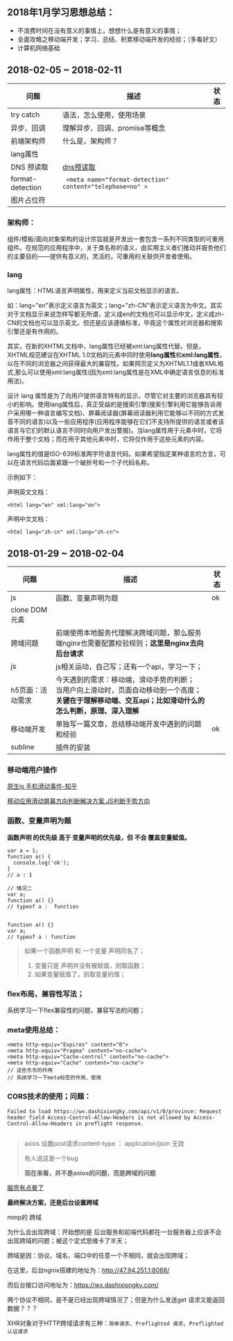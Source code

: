 

## 2018年1月学习思想总结：

- 不浪费时间在没有意义的事情上，想想什么是有意义的事情；
- 全面攻略之移动端开发；学习、总结、积累移动端开发的经验；（多看好文）
- 计算机网络基础



## 2018-02-05 ~ 2018-02-11

| 问题             | 描述                                                         | 状态 |
| ---------------- | ------------------------------------------------------------ | ---- |
| try catch        | 语法，怎么使用，使用场景                                     |      |
| 异步、回调       | 理解异步、回调、promise等概念                                |      |
| 前端架构师       | 什么是，架构师？                                             |      |
| lang属性         |                                                              |      |
| DNS 预读取       | [dns预读取](https://developer.mozilla.org/zh-CN/docs/Controlling_DNS_prefetching) |      |
| format-detection | ``` <meta name="format-detection" content="telephone=no" >``` |      |
| 图片占位符       |                                                              |      |

### 架构师：

组件/模板/面向对象架构的设计宗旨就是开发出一套包含一系列不同类型的可重用组件。在规范的应用程序中，关于类名称的语义，由实用主义者们推动并服务他们的主要目的——提供有意义的，灵活的，可重用的关联供开发者使用。

###  lang

lang属性：HTML语言声明属性，用来定义当前文档显示的语言。

如：lang="en"表示定义语言为英文；lang="zh-CN"表示定义语言为中文。其实对于文档显示来说怎样写都无所谓，定义成en的文档也可以显示中文，定义成zh-CN的文档也可以显示英文。但还是应该遵循标准，毕竟这个属性对浏览器和搜索引擎还是有作用的。

其实，在新的XHTML文档中，lang属性已经被xml:lang属性代替。但是，XHTML规范建议在XHTML 1.0文档的<html>元素中同时使用**lang属性**和**xml:lang属性**，以在不同的浏览器之间获得最大的兼容性。如果网页定义为XHTML1.1或者XML格式,那么可以使用xml:lang属性(因为xml:lang属性是在XML中确定语言信息的标准用法)。

设计 lang 属性是为了向用户提供语言特有的显示，尽管它对主要的浏览器具有较小的影响。使用lang属性后，真正受益的是搜索引擎(搜索引擎利用它能够告诉用户采用哪一种语言编写文档)、屏幕阅读器(屏幕阅读器利用它能够以不同的方式发音不同的语言)以及一些应用程序(应用程序能够在它们不支持所提供的语言或者该语言与它们的默认语言不同时向用户发出警报)。当lang属性用于<html>元素中时，它将作用于整个文档；而在用于其他元素中时，它将仅作用于这些元素的内容。

lang属性的值是ISO-639标准两字符语言代码。如果希望指定某种语言的方言，可以在语言代码后面紧跟一个破折号和一个子代码名称。

示例如下：

声明英文文档：

```
<html lang="en" xml:lang="en">
```



声明中文文档：

```
<html lang="zh-cn" xml:lang="zh-cn">
```







## 2018-01-29 ~ 2018-02-04

| 问题          | 描述                                       | 状态   |
| ----------- | ---------------------------------------- | ---- |
| js          | 函数、变量声明为题                                | ok   |
| clone DOM元素 |                                          |      |
| 跨域问题        | 前端使用本地服务代理解决跨域问题，那么服务端nginx也需要配置校验规则；**这里是nginx去向后台请求** |      |
| js          | js相关运动，自己写；还有一个api，学习一下；                 |      |
| h5页面：活动需求   | 今天遇到的需求：移动端，滑动手势的判断；<br />当用户向上滑动时，页面自动移动到一个高度；<br />**关键在于理解移动端、交互api；比如滑动什么的怎么判断，原理、深入理解** |      |
| 移动端开发       | 单独写一篇文章，总结移动端开发中遇到的问题和经验                 | ok   |
| subline     | 插件的安装                                    |      |



### 移动端用户操作

[原生js 手机滑动事件-知乎](https://www.zhihu.com/question/37894281)

[移动应用滑动屏幕方向判断解决方案,JS判断手势方向](http://blog.csdn.net/iwasdream/article/details/33741859)



### 函数、变量声明为题

**函数声明 的优先级 高于 变量声明的优先级，但 不会 覆盖变量赋值。**

```
var a = 1; 
function a() {
  console.log('ok');
}
// a : 1

// 情况二
var a;
function a() {}
// typeof a :  function


function a() {}
var a;
// typeof a : function
```

> 如果一个函数声明 和 一个变量 声明同名了；
>
> 1. 变量只是 声明并没有被赋值，则取函数；
> 2. 如果变量赋值了，则取变量的值；



### flex布局，兼容性写法；

系统学习一下flex兼容性的问题，兼容写法的问题；

### meta使用总结：

```
<meta http-equiv="Expires" content="0">
<meta http-equiv="Pragma" content="no-cache">
<meta http-equiv="Cache-control" content="no-cache">
<meta http-equiv="Cache" content="no-cache">
// 这些东东的作用
// 系统学习一下meta标签的作用、使用
```





### CORS技术的使用；问题：

```
Failed to load https://wx.dashixiongky.com/api/v1/0/province: Request header field Access-Control-Allow-Headers is not allowed by Access-Control-Allow-Headers in preflight response.


```

> axios 设置post请求content-type ： application/json 无效
>
> 有人说这是一个bug
>
> **现在来看，并不是axios的问题，而是跨域的问题**

[脑壳有点晕了](https://itbilu.com/javascript/js/VkiXuUcC.html)

**最终解决方案，还是后台设置跨域**

mmp的 跨域

为什么会出现跨域：开始想的是 后台服务和前端代码都在一台服务器上应该不会出现跨域的问题；被这个定式思维卡了半天；

跨域是因：协议、域名、端口中的任意一个不相同，就会出现跨域；

在这里，后台ngnix搭建的地址为：http://47.94.251.1:8088/

而后台接口访问地址为：https://wx.dashixiongky.com/

两个协议不相同，是不是已经出现跨域情况了；但是为什么发送get 请求又能返回数据？？？

XHR对象对于HTTP跨域请求有三种：`简单请求`、`Preflighted 请求`、`Preflighted 认证请求`